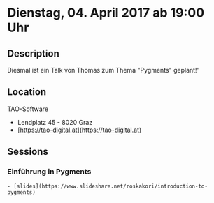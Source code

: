 # Dienstag, 04. April 2017 ab 19:00 Uhr

## Description

Diesmal ist ein Talk von Thomas zum Thema "Pygments" geplant!'

## Location

TAO-Software

- Lendplatz 45 - 8020 Graz
- [https://tao-digital.at](https://tao-digital.at)

## Sessions

### Einführung in Pygments

    - [slides](https://www.slideshare.net/roskakori/introduction-to-pygments)
